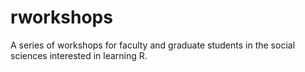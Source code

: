# rworkshops

A series of workshops for faculty and graduate students in the social sciences interested in learning R.
